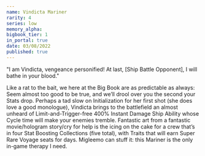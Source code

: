 ```yaml
---
name: Vindicta Mariner
rarity: 4
series: low
memory_alpha:
bigbook_tier: 1
in_portal: true
date: 03/08/2022
published: true
---
```


"I am Vindicta, vengeance personified! At last, [Ship Battle Opponent], I will bathe in your blood."

Like a rat to the bait, we here at the Big Book are as predictable as always: Seem almost too good to be true, and we’ll drool over you the second your Stats drop. Perhaps a tad slow on Initialization for her first shot (she does love a good monologue), Vindicta brings to the battlefield an almost unheard of Limit-and-Trigger-free 400% Instant Damage Ship Ability whose Cycle time will make your enemies tremble. Fantastic art from a fantastic movie/hologram story/cry for help is the icing on the cake for a crew that’s in four Stat Boosting Collections (five total), with Traits that will earn Super Rare Voyage seats for days. Migleemo can stuff it: this Mariner is the only in-game therapy I need.

